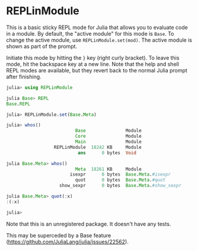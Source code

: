 # REPLinModule

This is a basic sticky REPL mode for Julia that allows you to evaluate code in a module. By default, the "active module" for this mode is `Base`. To change the active module, use `REPLinModule.set(mod)`. The active module is shown as part of the prompt.

Initiate this mode by hitting the `}` key (right curly bracket). To leave this mode, hit the backspace key at a new line. Note that the help and shell REPL modes are available, but they revert back to the normal Julia prompt after finishing. 
 


```julia
julia> using REPLinModule

julia Base> REPL
Base.REPL

julia> REPLinModule.set(Base.Meta)

julia> whos()
                          Base               Module
                          Core               Module
                          Main               Module
                  REPLinModule  18242 KB     Module
                           ans      0 bytes  Void

julia Base.Meta> whos()
                          Meta  18261 KB     Module
                        isexpr      0 bytes  Base.Meta.#isexpr
                          quot      0 bytes  Base.Meta.#quot
                    show_sexpr      0 bytes  Base.Meta.#show_sexpr

julia Base.Meta> quot(:x)
:(:x)

julia>
```

Note that this is an unregistered package. It doesn't have any tests. 

This may be superceded by a Base feature (https://github.com/JuliaLang/julia/issues/22562).
